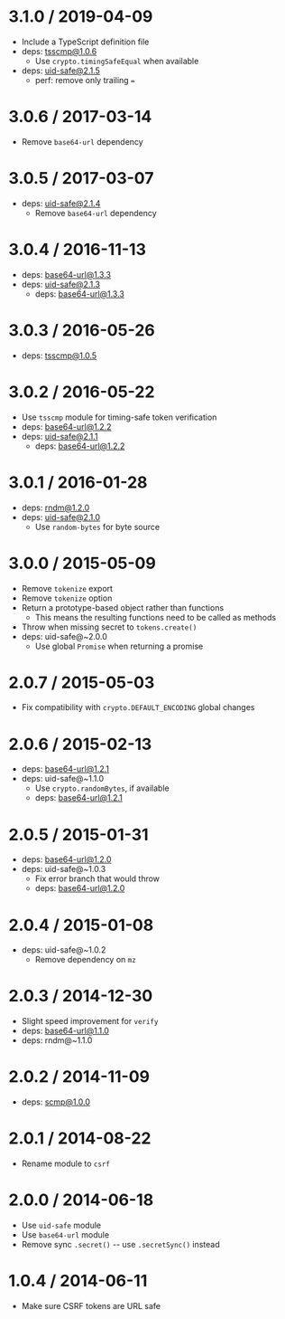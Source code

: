 3.1.0 / 2019-04-09
==================

  * Include a TypeScript definition file
  * deps: tsscmp@1.0.6
    - Use `crypto.timingSafeEqual` when available
  * deps: uid-safe@2.1.5
    - perf: remove only trailing `=`

3.0.6 / 2017-03-14
==================

  * Remove `base64-url` dependency

3.0.5 / 2017-03-07
==================

  * deps: uid-safe@2.1.4
    - Remove `base64-url` dependency

3.0.4 / 2016-11-13
==================

  * deps: base64-url@1.3.3
  * deps: uid-safe@2.1.3
    - deps: base64-url@1.3.3

3.0.3 / 2016-05-26
==================

  * deps: tsscmp@1.0.5

3.0.2 / 2016-05-22
==================

  * Use `tsscmp` module for timing-safe token verification
  * deps: base64-url@1.2.2
  * deps: uid-safe@2.1.1
    - deps: base64-url@1.2.2

3.0.1 / 2016-01-28
==================

  * deps: rndm@1.2.0
  * deps: uid-safe@2.1.0
    - Use `random-bytes` for byte source

3.0.0 / 2015-05-09
==================

  * Remove `tokenize` export
  * Remove `tokenize` option
  * Return a prototype-based object rather than functions
    - This means the resulting functions need to be called as methods
  * Throw when missing secret to `tokens.create()`
  * deps: uid-safe@~2.0.0
    - Use global `Promise` when returning a promise

2.0.7 / 2015-05-03
==================

  * Fix compatibility with `crypto.DEFAULT_ENCODING` global changes

2.0.6 / 2015-02-13
==================

  * deps: base64-url@1.2.1
  * deps: uid-safe@~1.1.0
    - Use `crypto.randomBytes`, if available
    - deps: base64-url@1.2.1

2.0.5 / 2015-01-31
==================

  * deps: base64-url@1.2.0
  * deps: uid-safe@~1.0.3
    - Fix error branch that would throw
    - deps: base64-url@1.2.0

2.0.4 / 2015-01-08
==================

  * deps: uid-safe@~1.0.2
    - Remove dependency on `mz`

2.0.3 / 2014-12-30
==================

  * Slight speed improvement for `verify`
  * deps: base64-url@1.1.0
  * deps: rndm@~1.1.0

2.0.2 / 2014-11-09
==================

  * deps: scmp@1.0.0

2.0.1 / 2014-08-22
==================

  * Rename module to `csrf`

2.0.0 / 2014-06-18
==================

  * Use `uid-safe` module
  * Use `base64-url` module
  * Remove sync `.secret()` -- use `.secretSync()` instead

1.0.4 / 2014-06-11
==================

  * Make sure CSRF tokens are URL safe

